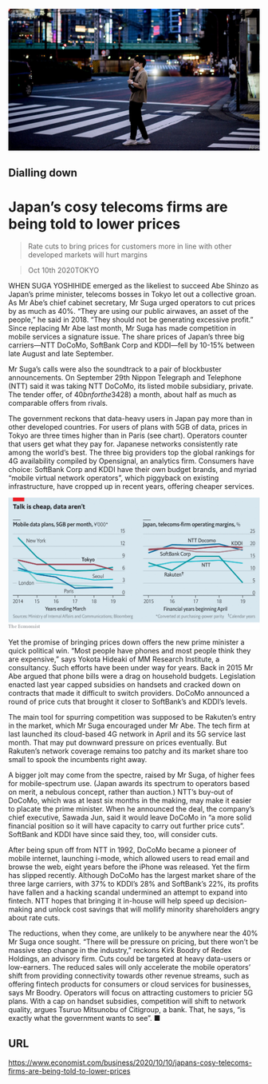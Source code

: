 ![](./images/20201010_WBP503.jpg)

## Dialling down

# Japan’s cosy telecoms firms are being told to lower prices

> Rate cuts to bring prices for customers more in line with other developed markets will hurt margins

> Oct 10th 2020TOKYO

WHEN SUGA YOSHIHIDE emerged as the likeliest to succeed Abe Shinzo as Japan’s prime minister, telecoms bosses in Tokyo let out a collective groan. As Mr Abe’s chief cabinet secretary, Mr Suga urged operators to cut prices by as much as 40%. “They are using our public airwaves, an asset of the people,” he said in 2018. “They should not be generating excessive profit.” Since replacing Mr Abe last month, Mr Suga has made competition in mobile services a signature issue. The share prices of Japan’s three big carriers—NTT DoCoMo, SoftBank Corp and KDDI—fell by 10-15% between late August and late September. 

Mr Suga’s calls were also the soundtrack to a pair of blockbuster announcements. On September 29th Nippon Telegraph and Telephone (NTT) said it was taking NTT DoCoMo, its listed mobile subsidiary, private. The tender offer, of $40bn for the 34% of shares it does not already own, is Japan’s biggest ever. The next day Rakuten, a Japanese e-commerce giant with ambitions to shake up mobile telephony, launched its much-awaited 5G network. An entry-level plan costs ¥2,980 ($28) a month, about half as much as comparable offers from rivals. 

The government reckons that data-heavy users in Japan pay more than in other developed countries. For users of plans with 5GB of data, prices in Tokyo are three times higher than in Paris (see chart). Operators counter that users get what they pay for. Japanese networks consistently rate among the world’s best. The three big providers top the global rankings for 4G availability compiled by Opensignal, an analytics firm. Consumers have choice: SoftBank Corp and KDDI have their own budget brands, and myriad “mobile virtual network operators”, which piggyback on existing infrastructure, have cropped up in recent years, offering cheaper services. 



![](./images/20201010_WBC037.png)

Yet the promise of bringing prices down offers the new prime minister a quick political win. “Most people have phones and most people think they are expensive,” says Yokota Hideaki of MM Research Institute, a consultancy. Such efforts have been under way for years. Back in 2015 Mr Abe argued that phone bills were a drag on household budgets. Legislation enacted last year capped subsidies on handsets and cracked down on contracts that made it difficult to switch providers. DoCoMo announced a round of price cuts that brought it closer to SoftBank’s and KDDI’s levels. 

The main tool for spurring competition was supposed to be Rakuten’s entry in the market, which Mr Suga encouraged under Mr Abe. The tech firm at last launched its cloud-based 4G network in April and its 5G service last month. That may put downward pressure on prices eventually. But Rakuten’s network coverage remains too patchy and its market share too small to spook the incumbents right away.

A bigger jolt may come from the spectre, raised by Mr Suga, of higher fees for mobile-spectrum use. (Japan awards its spectrum to operators based on merit, a nebulous concept, rather than auction.) NTT’s buy-out of DoCoMo, which was at least six months in the making, may make it easier to placate the prime minister. When he announced the deal, the company’s chief executive, Sawada Jun, said it would leave DoCoMo in “a more solid financial position so it will have capacity to carry out further price cuts”. SoftBank and KDDI have since said they, too, will consider cuts.

After being spun off from NTT in 1992, DoCoMo became a pioneer of mobile internet, launching i-mode, which allowed users to read email and browse the web, eight years before the iPhone was released. Yet the firm has slipped recently. Although DoCoMo has the largest market share of the three large carriers, with 37% to KDDI’s 28% and SoftBank’s 22%, its profits have fallen and a hacking scandal undermined an attempt to expand into fintech. NTT hopes that bringing it in-house will help speed up decision-making and unlock cost savings that will mollify minority shareholders angry about rate cuts. 

The reductions, when they come, are unlikely to be anywhere near the 40% Mr Suga once sought. “There will be pressure on pricing, but there won’t be massive step change in the industry,” reckons Kirk Boodry of Redex Holdings, an advisory firm. Cuts could be targeted at heavy data-users or low-earners. The reduced sales will only accelerate the mobile operators’ shift from providing connectivity towards other revenue streams, such as offering fintech products for consumers or cloud services for businesses, says Mr Boodry. Operators will focus on attracting customers to pricier 5G plans. With a cap on handset subsidies, competition will shift to network quality, argues Tsuruo Mitsunobu of Citigroup, a bank. That, he says, “is exactly what the government wants to see”. ■

## URL

https://www.economist.com/business/2020/10/10/japans-cosy-telecoms-firms-are-being-told-to-lower-prices
